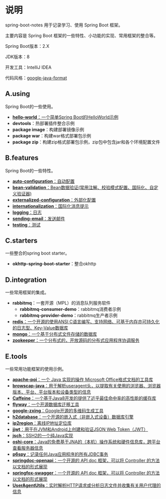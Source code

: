 # 说明

spring-boot-notes 用于记录学习、使用 Spring Boot 框架。

主要内容是 Spring Boot 框架的一些特性、小功能的实现、常用框架的整合等。

Spring Boot版本：2.X

JDK版本：8

开发工具：IntelliJ IDEA

代码风格：[google-java-format](https://github.com/google/google-java-format)

## A.using

Spring Boot的一些使用。

- [**hello-world**：一个简单Spring Boot的HelloWorld示例](DOC/A.using/hello-world/Hello-World.md)
- **devtools**：热部署插件整合示例
- **package image**：构建部署镜像示例
- **package war**：构建war格式部署包示例
- **package zip**：构建zip格式部署包示例，zip包中包含jar和各个环境配置文件

## B.features

Spring Boot的一些特性。

- [**auto-configuration**：自动配置](DOC/B.feature/auto-configuration/Creating-Your-Own-Auto-Configuration.md)
- [**bean-validation**：Bean数据验证(常用注解、校验模式配置、国际化、自定义验证器)](DOC/B.feature/bean-validation/bean-validation.md)
- [**externalized-configuration**：外部化配置](DOC/B.feature/externalized-configuration/Externalized-Configuration.md)
- [**internationalization**：国际化消息提示](DOC/B.feature/i18n/Internationalization.md)
- [**logging**：日志](DOC/B.feature/logging/Logging.md)
- [**sending-email**：发送邮件](DOC/B.feature/mail/Sending-Email.md)
- [**testing**：测试](DOC/B.feature/testing/Testing.md)

## C.starters

一些整合的spring boot starter。

- **okhttp-spring-boot-starter**：整合okhttp

## D.integration

一些常用框架的集成。

- **rabbitmq**：一套开源（MPL）的消息队列服务软件
  - **rabbitmq-consumer-demo**：rabbitmq消费者示例
  - **rabbitmq-provider-demo**：rabbitmq生产者示例
- [**redis**：一个开源的使用ANSI C语言编写、支持网络、可基于内存亦可持久化的日志型、Key-Value数据库](DOC/D.integration/redis/integrate-redis.md)
- [**mongo**：一个基于分布式文件存储的数据库](DOC/D.integration/mongodb/integrate-mongodb.md)
- [**zookeeper**：一个分布式的，开放源码的分布式应用程序协调服务](DOC/D.integration/zookeeper/integrate-zookeeper.md)

## E.tools

一些常用功能框架的使用示例。

- [**apache-poi**：一个 Java 实现的操作 Microsoft Office格式文档的工具库](DOC/E.tool/apache-poi/apache-poi.md)
- [**browscap-java**：用于解析useragent头，以提取有关使用的浏览器、浏览器版本、平台、平台版本和设备类型的信息](DOC/E.tool/browscap-java/browscap-java.md)
- [**Caffeine**：一个基于Java8开发的提供了近乎最佳命中率的高性能的缓存库](DOC/E.tool/caffeine/Caffeine.md)
- [**flyway**：一个开源数据库迁移工具](DOC/E.tool/flyway/flyway.md)
- [**google-zxing**：Google开源的多维码生成工具](DOC/E.tool/google-zxing/google-zxing.md)
- [**h2database**：一个开源的嵌入式（非嵌入式设备）数据库引擎](DOC/E.tool/h2database/h2database.md)
- [**ip2region**：离线IP地址定位库](DOC/E.tool/ip2region/ip2region.md)
- [**jjwt**：用于在JVM和Android上创建和验证JSON Web Token（JWT）](DOC/E.tool/jwt/JSON-Web-Tokens.md)
- [**jsch**：SSH2的一个纯Java实现](DOC/E.tool/jsch/JSch.md)
- [**oshi-core**：Java的免费基于JNA的（本机）操作系统和硬件信息库，跨平台查看服务器信息](DOC/E.tool/oshi/oshi.md)
- [**p6spy**：记录任何Java应用程序的所有JDBC事务](DOC/E.tool/p6spy/P6Spy.md)
- [**springdoc-openapi**：一个开源的 API doc 框架，可以将 Controller 的方法以文档的形式展现](DOC/E.tool/springdoc-openapi/springdoc-openapi.md)
- [**springfox-swagger**：一个开源的 API doc 框架，可以将 Controller 的方法以文档的形式展现](DOC/E.tool/springfox-swagger/springfox-swagger.md)
- [**UserAgentUtils**：实时解析HTTP请求或分析日志文件并收集有关用户代理的信息](DOC/E.tool/user-agent-utils/UserAgentUtils.md)
